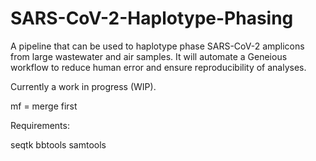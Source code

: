 # SARS-CoV-2-Haplotype-Phasing
A pipeline that can be used to haplotype phase SARS-CoV-2 amplicons from large wastewater and air samples. It will automate a Geneious workflow to reduce human error and ensure reproducibility of analyses.

Currently a work in progress (WIP). 

mf = merge first

Requirements:

seqtk
bbtools
samtools
